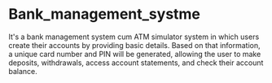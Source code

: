 # Bank_management_systme
It's a bank management system cum ATM simulator system in which users create their accounts by providing basic details. Based on that information, a unique card number and PIN will be generated, allowing the user to make deposits, withdrawals, access account statements, and check their account balance.
